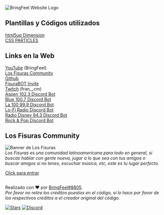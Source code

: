 ![](https://github.com/BringFeel/bringfeel.github.io/blob/main/logos/bringfeel-readme.png "BringFeel Website Logo")

## Plantillas y Códigos utilizados
[html5up Dimension](https://html5up.net/dimension)\
[CSS PARTICLES](https://codepen.io/alexitaylor/pen/RgxJwg)
## Links en la Web
[YouTube](https://bringfeel.github.io/links/link-youtube) (BringFeel)\
[Los Fisuras Community](https://bringfeel.github.io/links/link-los-fisuras-discord)\
[Github](https://bringfeel.github.io/links/link-github)\
[FisuraBOT Invite](https://bringfeel.github.io/links/link-fisurabot)\
[Twitch](https://bringfeel.github.io/links/link-twitch) (fran__cm)\
[Aspen 102.3 Discord Bot](https://bringfeel.github.io/links/link-aspen)\
[Blue 100.7 Discord Bot](https://bringfeel.github.io/links/link-blue)\
[La 100 99.9 Discord Bot](https://bringfeel.github.io/links/link-la100)\
[Lo-Fi Radio Discord Bot](https://bringfeel.github.io/links/link-lofi)\
[Radio Disney 94.3 Discord Bot](https://bringfeel.github.io/links/link-rdisney)\
[Rock & Pop Discord Bot](https://bringfeel.github.io/links/link-randp)
## Los Fisuras Community

![](https://cdn.discordapp.com/attachments/925901646914011196/940122747575619595/Cartel_los_fisuras.png "Banner de Los Fisuras")\
*Los Fisuras es una comunidad latinoamericana para todo en general, si buscas hablar con gente nueva, jugar a lo que sea con tus amigos o buscar amigos si no tenes, escuchar música, etc, este es tu lugar perfecto.*<p>
[Click para entrar](https://bringfeel.github.io/links/link-los-fisuras-discord)
##
Realizado con ❤️ por [BringFeel#8805](https://github.com/Fran2985).\
*Por favor no retire los créditos puestos en el código, si lo hace por favor de los respectivos créditos a el creador original del código.*<p>
  
  [![Stars](https://img.shields.io/github/stars/BringFeel/bringfeel.github.io)](https://github.com/BringFeel/bringfeel.github.io/stargazers)
  [![Discord](https://discordapp.com/api/guilds/703772175949234226/widget.png)](https://bringfeel.github.io/links/link-los-fisuras-discord)
